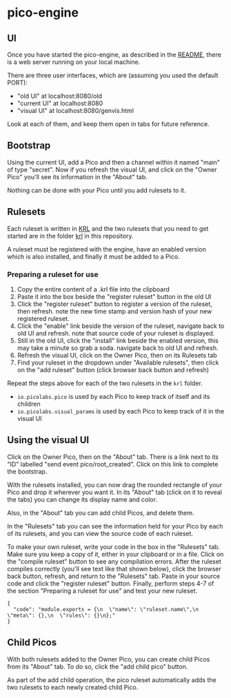 # pico-engine

## UI
Once you have started the pico-engine, 
as described in the [README](https://github.com/Picolab/node-pico-engine/blob/master/README.md),
there is a web server running on your local machine.

There are three user interfaces, which are (assuming you used the default PORT):
* "old UI" at localhost:8080/old
* "current UI" at localhost:8080
* "visual UI" at localhost:8080/genvis.html

Look at each of them, and keep them open in tabs for future reference.

## Bootstrap
Using the current UI, add a Pico and then a channel within it named "main" of
type "secret".
Now if you refresh the visual UI, 
and click on the "Owner Pico" you'll see its information in the "About" tab.

Nothing can be done with your Pico until you add rulesets to it.

## Rulesets
Each ruleset is written in [KRL](https://en.wikipedia.org/wiki/Kinetic_Rule_Language) and the
two rulesets that you need to get started are in the folder [krl](https://github.com/Picolab/node-pico-engine/tree/master/krl)
in this repository.

A ruleset must be registered with the engine, have an enabled version which is also installed, and finally it must be
added to a Pico.

### Preparing a ruleset for use
1. Copy the entire content of a .krl file into the clipboard
2. Paste it into the box beside the "register ruleset" button in the old UI 
3. Click the "register ruleset" button to register a version of the ruleset, then refresh. note the new time stamp and version hash of your new registered ruleset.
4. Click the "enable" link beside the version of the ruleset, navigate back to old UI and refresh. note that source code of your ruleset is displayed. 
5. Still in the old UI, click the "install" link beside the enabled version, this may take a minute so grab a soda. navigate back to old UI and refresh.
6. Refresh the visual UI, click on the Owner Pico, then on its Rulesets tab
7. Find your ruleset in the dropdown under "Available rulesets", then click on the "add ruleset" button
(click browser back button and refresh)

Repeat the steps above for each of the two rulesets in the `krl` folder.
 * `io.picolabs.pico` is used by each Pico to keep track of itself and its children
 * `io.picolabs.visual_params` is used by each Pico to keep track of it in the visual UI
 
## Using the visual UI

Click on the Owner Pico, then on the "About" tab. There is a link next to its "ID"
labelled "send event pico/root_created". Click on this link to complete the bootstrap.

With the rulesets installed, you can now drag the rounded rectangle of your Pico and drop it
wherever you want it. In its "About" tab (click on it to reveal the tabs) you can change its
display name and color.

Also, in the "About" tab you can add child Picos, and delete them.

In the "Rulesets" tab you can see the information held for your Pico by each of its rulesets,
and you can view the source code of each ruleset.

To make your own ruleset, write your code in the box in the "Rulesets" tab.
Make sure you keep a copy of it, either in your clipboard or in a file.
Click on the "compile ruleset" button to see any compilation errors.
After the ruleset compiles correctly (you'll see text like that shown below),
click the browser back button, refresh, and return to the "Rulesets" tab.
Paste in your source code and click the "register ruleset" button.
Finally, perform steps 4-7 of the section "Preparing a ruleset for use" and test your new ruleset.

```
{
  "code": "module.exports = {\n  \"name\": \"ruleset.name\",\n  \"meta\": {},\n  \"rules\": {}\n};"
}
```

## Child Picos
With both rulesets added to the Owner Pico, you can create child Picos from its "About" tab.
To do so, click the "add child pico" button.

As part of the add child operation, the pico ruleset automatically adds the two rulesets to
each newly created child Pico.
